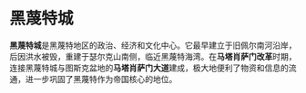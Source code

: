 # 黑蔑特城

**黑蔑特城**是黑蔑特地区的政治、经济和文化中心。它最早建立于旧佩尔南河沿岸，后因洪水被毁，重建于瑟尔克山南侧，临近黑蔑特海湾。在**马塔肖萨门改革**时期，连接黑蔑特城与图斯克盆地的**马塔肖萨门大道**建成，极大地便利了物资和信息的流通，进一步巩固了黑蔑特作为帝国核心的地位。